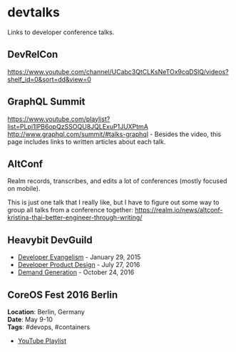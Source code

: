 # devtalks

Links to developer conference talks.

## DevRelCon

https://www.youtube.com/channel/UCabc3QtCLKsNeTOx9cqDSlQ/videos?shelf_id=0&sort=dd&view=0

## GraphQL Summit

https://www.youtube.com/playlist?list=PLpi1lPB6opQzSSOQU8JQLExuP1JUXPtmA
http://www.graphql.com/summit/#talks-graphql - Besides the video, this page includes links to written articles about each talk.

## AltConf

Realm records, transcribes, and edits a lot of conferences (mostly focused on mobile).

This is just one talk that I really like, but I have to figure out some way to group all talks from a conference together: https://realm.io/news/altconf-kristina-thai-better-engineer-through-writing/

## Heavybit DevGuild

- [Developer Evangelism](http://devguild.heavybit.com/developer-evangelism) - January 29, 2015
- [Developer Product Design](http://devguild.heavybit.com/developer-experience) - July 27, 2016
- [Demand Generation](http://devguild.heavybit.com/demand-generation/) - October 24, 2016

## CoreOS Fest 2016 Berlin
__Location__: Berlin, Germany  
__Date__: May 9-10  
__Tags__: #devops, #containers

- [YouTube Playlist](https://www.youtube.com/playlist?list=PLlh6TqkU8kg_3FpXLlHMnoVqKZysIzXlK&mkt_tok=eyJpIjoiWVdabFpqWm1NakZtWW1VdyIsInQiOiJDb2VBYmhmaUIxMlBVZWR0U3pvSkZnVWVlZys5XC82UGsyWjRNc1wvaWUxaElGNlNXVG1nK0FWNVBkOUJGcm1QUWczUHJQZUdyWXZHdVE5YzlFZk9jTk9meXNCV1ZWd2FVTFI0TnNlWHVmMmV5cVp5VEh2ZHBwQVRWZ1phWUlWcmlMIn0%3D)
